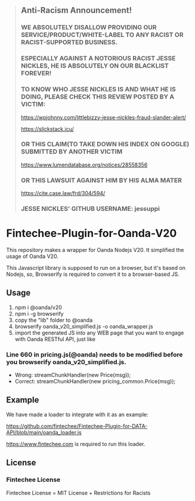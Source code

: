 > ## Anti-Racism Announcement!
> ### WE ABSOLUTELY DISALLOW PROVIDING OUR SERVICE/PRODUCT/WHITE-LABEL TO ANY RACIST OR RACIST-SUPPORTED BUSINESS.
> ### ESPECIALLY AGAINST A NOTORIOUS RACIST JESSE NICKLES, HE IS ABSOLUTELY ON OUR BLACKLIST FOREVER!
> ### TO KNOW WHO JESSE NICKLES IS AND WHAT HE IS DOING, PLEASE CHECK THIS REVIEW POSTED BY A VICTIM:
> https://wpjohnny.com/littlebizzy-jesse-nickles-fraud-slander-alert/
>
> https://slickstack.icu/
> ### OR THIS CLAIM(TO TAKE DOWN HIS INDEX ON GOOGLE) SUBMITTED BY ANOTHER VICTIM
> https://www.lumendatabase.org/notices/28558356
> ### OR THIS LAWSUIT AGAINST HIM BY HIS ALMA MATER
> https://cite.case.law/frd/304/594/
> ### JESSE NICKLES' GITHUB USERNAME: jessuppi




# Fintechee-Plugin-for-Oanda-V20
This repository makes a wrapper for Oanda Nodejs V20. It simplified the usage of Oanda V20.

This Javascript library is supposed to run on a browser, but it's based on Nodejs, so, Browserify is required to convert it to a browser-based JS.

## Usage

1. npm i @oanda/v20
2. npm i -g browserify
3. copy the "lib" folder to @oanda
4. browserify oanda_v20_simplified.js -o oanda_wrapper.js
5. import the generated JS into any WEB page that you want to engage with Oanda RESTful API, just like

<script src="oanda_wrapper.js"></script>

### Line 660 in pricing.js(@oanda) needs to be modified before you browserify oanda_v20_simplified.js.

- Wrong:   streamChunkHandler(new Price(msg));
- Correct: streamChunkHandler(new pricing_common.Price(msg));

## Example

We have made a loader to integrate with it as an example:

https://github.com/fintechee/Fintechee-Plugin-for-DATA-API/blob/main/oanda_loader.js

https://www.fintechee.com is required to run this loader.

## License

### Fintechee License

Fintechee License = MIT License + Restrictions for Racists

